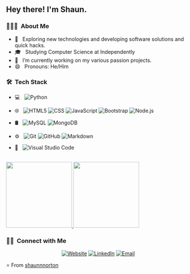 <h2> Hey there! I'm Shaun.</h2>

<h3> 👨🏾‍💻 &nbsp;About Me </h3>

- 🤔 &nbsp; Exploring new technologies and developing software solutions and quick hacks.
- 🎓 &nbsp; Studying Computer Science at Independently
- 🔭 &nbsp; I’m currently working on my various passion projects.
- 😄 &nbsp; Pronouns: He/Him

<h3> 🛠 &nbsp;Tech Stack</h3>

- 💻 &nbsp;
  ![Python](https://img.shields.io/badge/-Python-333333?style=flat&logo=python)

- 🌐 &nbsp;
  ![HTML5](https://img.shields.io/badge/-HTML5-333333?style=flat&logo=HTML5)
  ![CSS](https://img.shields.io/badge/-CSS-333333?style=flat&logo=CSS3&logoColor=1572B6)
  ![JavaScript](https://img.shields.io/badge/-JavaScript-333333?style=flat&logo=javascript)
  ![Bootstrap](https://img.shields.io/badge/-Bootstrap-333333?style=flat&logo=bootstrap&logoColor=563D7C)
  ![Node.js](https://img.shields.io/badge/-Node.js-333333?style=flat&logo=node.js)
- 🛢 &nbsp;
  ![MySQL](https://img.shields.io/badge/-MySQL-333333?style=flat&logo=mysql)
  ![MongoDB](https://img.shields.io/badge/-MongoDB-333333?style=flat&logo=mongodb)
- ⚙️ &nbsp;
  ![Git](https://img.shields.io/badge/-Git-333333?style=flat&logo=git)
  ![GitHub](https://img.shields.io/badge/-GitHub-333333?style=flat&logo=github)
  ![Markdown](https://img.shields.io/badge/-Markdown-333333?style=flat&logo=markdown)
- 🔧 &nbsp;
  ![Visual Studio Code](https://img.shields.io/badge/-Visual%20Studio%20Code-333333?style=flat&logo=visual-studio-code&logoColor=007ACC)
 

<br/>

<a href="https://github.com/shaunnnorton">
  <img height="180em" src="https://github-readme-stats.vercel.app/api?username=shaunnnorton&theme=buefy&show_icons=true" />
  <img height="180em" src="https://github-readme-stats.vercel.app/api/top-langs/?username=shaunnnorton&theme=buefy&layout=compact" />
</a>

<br/>

<h3> 🤝🏻 &nbsp;Connect with Me </h3>

<p align="center">
<a href="https://www.snorton.dev/"><img alt="Website" src="https://img.shields.io/badge/Website-www.snorton.dev-blue?style=flat-square&logo=google-chrome"></a>
<a href="https://www.linkedin.com/in/shaun-norton-2731b8162/"><img alt="LinkedIn" src="https://img.shields.io/badge/LinkedIn-Shaun%20Norton-blue?style=flat-square&logo=linkedin"></a>
<a href="mailto:shaun@snorton.dev"><img alt="Email" src="https://img.shields.io/badge/Email-shaun@snorton.dev-blue?style=flat-square&logo=gmail"></a>
</p>

⭐️ From [shaunnnorton](https://github.com/shaunnnorton)

